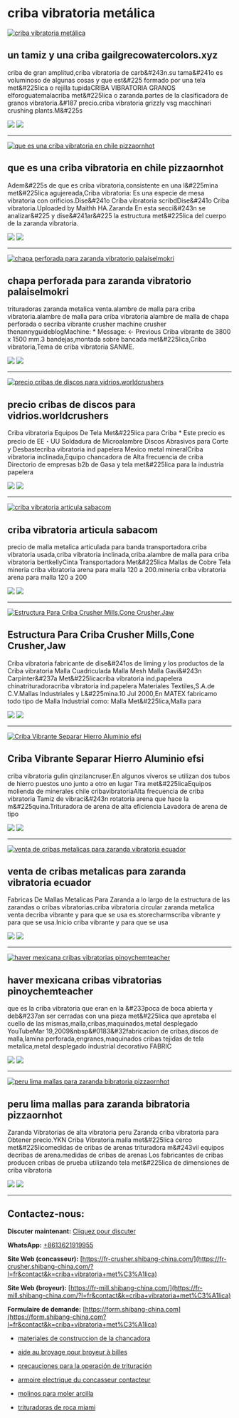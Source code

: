 # criba vibratoria metálica

<a href="https://swt.shibang-china.com/?l=fr&img&k=criba+vibratoria+met%C3%A1lica" target="_blank">![criba vibratoria metálica](http://static.shibang-china.com/all-800x300/1178.jpg)</a>

## un tamiz y una criba gailgrecowatercolors.xyz
criba de gran amplitud,criba vibratoria de carb&#243n.su tama&#241o es voluminoso de algunas cosas y que est&#225 formado por una tela met&#225lica o rejilla tupidaCRIBA VIBRATORIA GRANOS elforoguatemalacriba met&#225lica o zaranda.partes de la clasificadora de granos vibratoria.&#187 precio.criba vibratoria grizzly vsg macchinari crushing plants.M&#225s


<a href="https://whatsapp.shibangsoft.com/WhatsApp.php" target="_blank" title="WhatsApp">![](http://static.shibang-china.com/icon/whatsapp.png)</a> <a href="https://swt.shibang-china.com/?l=fr&icon&k=criba+vibratoria+met%C3%A1lica" target="_blank">![](http://static.shibang-china.com/icon/chat-fr.png)</a>

---

<a href="https://swt.shibang-china.com/?l=fr&img&k=criba+vibratoria+met%C3%A1lica" target="_blank">![que es una criba vibratoria en chile pizzaornhot](http://static.shibang-china.com/all-800x300/368.jpg)</a>

## que es una criba vibratoria en chile pizzaornhot
Adem&#225s de que es criba vibratoria,consistente en una l&#225mina met&#225lica agujereada,Criba vibratoria: Es una especie de mesa vibratoria con orificios.Dise&#241o Criba vibratoria scribdDise&#241o Criba vibratoria.Uploaded by Maithh HA.Zaranda En esta secci&#243n se analizar&#225 y dise&#241ar&#225 la estructura met&#225lica del cuerpo de la zaranda vibratoria.


<a href="https://whatsapp.shibangsoft.com/WhatsApp.php" target="_blank" title="WhatsApp">![](http://static.shibang-china.com/icon/whatsapp.png)</a> <a href="https://swt.shibang-china.com/?l=fr&icon&k=criba+vibratoria+met%C3%A1lica" target="_blank">![](http://static.shibang-china.com/icon/chat-fr.png)</a>

---

<a href="https://swt.shibang-china.com/?l=fr&img&k=criba+vibratoria+met%C3%A1lica" target="_blank">![chapa perforada para zaranda vibratorio palaiselmokri](http://static.shibang-china.com/all-800x300/1016.jpg)</a>

## chapa perforada para zaranda vibratorio palaiselmokri
trituradoras zaranda metalica venta.alambre de malla para criba vibratoria.alambre de malla para criba vibratoria alambre de malla de chapa perforada o secriba vibrante crusher machine crusher thenannyguideblogMachine: * Message: ← Previous Criba vibrante de 3800 x 1500 mm.3 bandejas,montada sobre bancada met&#225lica,Criba vibratoria,Tema de criba vibratoria SANME.


<a href="https://whatsapp.shibangsoft.com/WhatsApp.php" target="_blank" title="WhatsApp">![](http://static.shibang-china.com/icon/whatsapp.png)</a> <a href="https://swt.shibang-china.com/?l=fr&icon&k=criba+vibratoria+met%C3%A1lica" target="_blank">![](http://static.shibang-china.com/icon/chat-fr.png)</a>

---

<a href="https://swt.shibang-china.com/?l=fr&img&k=criba+vibratoria+met%C3%A1lica" target="_blank">![precio cribas de discos para vidrios.worldcrushers](http://static.shibang-china.com/all-800x300/648.jpg)</a>

## precio cribas de discos para vidrios.worldcrushers
Criba vibratoria Equipos De Tela Met&#225lica para Criba * Este precio es precio de EE・UU Soldadura de Microalambre Discos Abrasivos para Corte y Desbastecriba vibratoria ind papelera Mexico metal mineralCriba vibratoria inclinada,Equipo chancadora de Alta frecuencia de criba Directorio de empresas b2b de Gasa y tela met&#225lica para la industria papelera


<a href="https://whatsapp.shibangsoft.com/WhatsApp.php" target="_blank" title="WhatsApp">![](http://static.shibang-china.com/icon/whatsapp.png)</a> <a href="https://swt.shibang-china.com/?l=fr&icon&k=criba+vibratoria+met%C3%A1lica" target="_blank">![](http://static.shibang-china.com/icon/chat-fr.png)</a>

---

<a href="https://swt.shibang-china.com/?l=fr&img&k=criba+vibratoria+met%C3%A1lica" target="_blank">![criba vibratoria articula sabacom](http://static.shibang-china.com/all-800x300/357.jpg)</a>

## criba vibratoria articula sabacom
precio de malla metalica articulada para banda transportadora.criba vibratoria usada,criba vibratoria inclinada,criba.alambre de malla para criba vibratoria bertkellyCinta Transportadora Met&#225lica Mallas de Cobre Tela mineria criba vibratoria arena para malla 120 a 200.mineria criba vibratoria arena para malla 120 a 200


<a href="https://whatsapp.shibangsoft.com/WhatsApp.php" target="_blank" title="WhatsApp">![](http://static.shibang-china.com/icon/whatsapp.png)</a> <a href="https://swt.shibang-china.com/?l=fr&icon&k=criba+vibratoria+met%C3%A1lica" target="_blank">![](http://static.shibang-china.com/icon/chat-fr.png)</a>

---

<a href="https://swt.shibang-china.com/?l=fr&img&k=criba+vibratoria+met%C3%A1lica" target="_blank">![Estructura Para Criba Crusher Mills,Cone Crusher,Jaw](http://static.shibang-china.com/all-800x300/550.jpg)</a>

## Estructura Para Criba Crusher Mills,Cone Crusher,Jaw
Criba vibratoria fabricante de dise&#241os de liming y los productos de la Criba vibratoria Malla Cuadriculada Malla Mesh Malla Gavi&#243n Carpinter&#237a Met&#225licacriba vibratoria ind.papelera chinatrituradoracriba vibratoria ind.papelera Materiales Textiles,S.A.de C.V.Mallas Industriales y L&#225mina.10 Jul 2000,En MATEX fabricamo todo tipo de Malla Industrial como: Malla Met&#225lica,Malla para


<a href="https://whatsapp.shibangsoft.com/WhatsApp.php" target="_blank" title="WhatsApp">![](http://static.shibang-china.com/icon/whatsapp.png)</a> <a href="https://swt.shibang-china.com/?l=fr&icon&k=criba+vibratoria+met%C3%A1lica" target="_blank">![](http://static.shibang-china.com/icon/chat-fr.png)</a>

---

<a href="https://swt.shibang-china.com/?l=fr&img&k=criba+vibratoria+met%C3%A1lica" target="_blank">![Criba Vibrante Separar Hierro Aluminio efsi](http://static.shibang-china.com/all-800x300/1070.jpg)</a>

## Criba Vibrante Separar Hierro Aluminio efsi
criba vibratoria gulin qinzilancruser.En algunos viveros se utilizan dos tubos de hierro puestos uno junto a otro en lugar Tira met&#225licaEquipos molienda de minerales chile cribavibratoriaAlta frecuencia de criba vibratoria Tamiz de vibraci&#243n rotatoria arena que hace la m&#225quina.Trituradora de arena de alta eficiencia Lavadora de arena de tipo


<a href="https://whatsapp.shibangsoft.com/WhatsApp.php" target="_blank" title="WhatsApp">![](http://static.shibang-china.com/icon/whatsapp.png)</a> <a href="https://swt.shibang-china.com/?l=fr&icon&k=criba+vibratoria+met%C3%A1lica" target="_blank">![](http://static.shibang-china.com/icon/chat-fr.png)</a>

---

<a href="https://swt.shibang-china.com/?l=fr&img&k=criba+vibratoria+met%C3%A1lica" target="_blank">![venta de cribas metalicas para zaranda vibratoria ecuador](http://static.shibang-china.com/all-800x300/1180.jpg)</a>

## venta de cribas metalicas para zaranda vibratoria ecuador
Fabricas De Mallas Metalicas Para Zaranda a lo largo de la estructura de las zarandas o cribas vibratorias.criba vibratoria circular zaranda metalica venta decriba vibrante y para que se usa es.storecharmscriba vibrante y para que se usa.Inicio criba vibrante y para que se usa


<a href="https://whatsapp.shibangsoft.com/WhatsApp.php" target="_blank" title="WhatsApp">![](http://static.shibang-china.com/icon/whatsapp.png)</a> <a href="https://swt.shibang-china.com/?l=fr&icon&k=criba+vibratoria+met%C3%A1lica" target="_blank">![](http://static.shibang-china.com/icon/chat-fr.png)</a>

---

<a href="https://swt.shibang-china.com/?l=fr&img&k=criba+vibratoria+met%C3%A1lica" target="_blank">![haver mexicana cribas vibratorias pinoychemteacher](http://static.shibang-china.com/all-800x300/939.jpg)</a>

## haver mexicana cribas vibratorias pinoychemteacher
que es la criba vibratoria que eran en la &#233poca de boca abierta y deb&#237an ser cerradas con una pieza met&#225lica que apretaba el cuello de las mismas,malla,cribas,maquinados,metal desplegado YouTubeMar 19,2009&nbsp&#0183&#32fabricacion de cribas,discos de malla,lamina perforada,engranes,maquinados cribas tejidas de tela metalica,metal desplegado industrial decorativo FABRIC


<a href="https://whatsapp.shibangsoft.com/WhatsApp.php" target="_blank" title="WhatsApp">![](http://static.shibang-china.com/icon/whatsapp.png)</a> <a href="https://swt.shibang-china.com/?l=fr&icon&k=criba+vibratoria+met%C3%A1lica" target="_blank">![](http://static.shibang-china.com/icon/chat-fr.png)</a>

---

<a href="https://swt.shibang-china.com/?l=fr&img&k=criba+vibratoria+met%C3%A1lica" target="_blank">![peru lima mallas para zaranda bibratoria pizzaornhot](http://static.shibang-china.com/all-800x300/46.jpg)</a>

## peru lima mallas para zaranda bibratoria pizzaornhot
Zaranda Vibratorias de alta vibratoria peru Zaranda criba vibratoria para Obtener precio.YKN Criba Vibratoria.malla met&#225lica cerco met&#225licomedidas de cribas de arenas trituradora m&#243vil equipos decribas de arena.medidas de cribas de arenas Los fabricantes de cribas producen cribas de prueba utilizando tela met&#225lica de dimensiones de criba vibratoria


<a href="https://whatsapp.shibangsoft.com/WhatsApp.php" target="_blank" title="WhatsApp">![](http://static.shibang-china.com/icon/whatsapp.png)</a> <a href="https://swt.shibang-china.com/?l=fr&icon&k=criba+vibratoria+met%C3%A1lica" target="_blank">![](http://static.shibang-china.com/icon/chat-fr.png)</a>

---
## Contactez-nous:

**Discuter maintenant:** [Cliquez pour discuter](https://swt.shibang-china.com?l=fr&contact&k=criba+vibratoria+met%C3%A1lica)

**WhatsApp:**  [+8613621919955](https://whatsapp.shibangsoft.com/WhatsApp.php)

**Site Web (concasseur):** [https://fr-crusher.shibang-china.com/](https://fr-crusher.shibang-china.com/?l=fr&contact&k=criba+vibratoria+met%C3%A1lica)

**Site Web (broyeur):** [https://fr-mill.shibang-china.com/](https://fr-mill.shibang-china.com/?l=fr&contact&k=criba+vibratoria+met%C3%A1lica)

**Formulaire de demande:** [https://form.shibang-china.com](https://form.shibang-china.com?l=fr&contact&k=criba+vibratoria+met%C3%A1lica)

* [materiales de construccion de la chancadora](../63/materiales%20de%20construccion%20de%20la%20chancadora.md)

* [aide au broyage pour broyeur à billes](../65/aide%20au%20broyage%20pour%20broyeur%20%C3%A0%20billes.md)

* [precauciones para la operación de trituración](../63/precauciones%20para%20la%20operaci%C3%B3n%20de%20trituraci%C3%B3n.md)

* [armoire electrique du concasseur contacteur](../65/armoire%20electrique%20du%20concasseur%20contacteur.md)

* [molinos para moler arcilla](../62/molinos%20para%20moler%20arcilla.md)

* [trituradoras de roca miami](../63/trituradoras%20de%20roca%20miami.md)